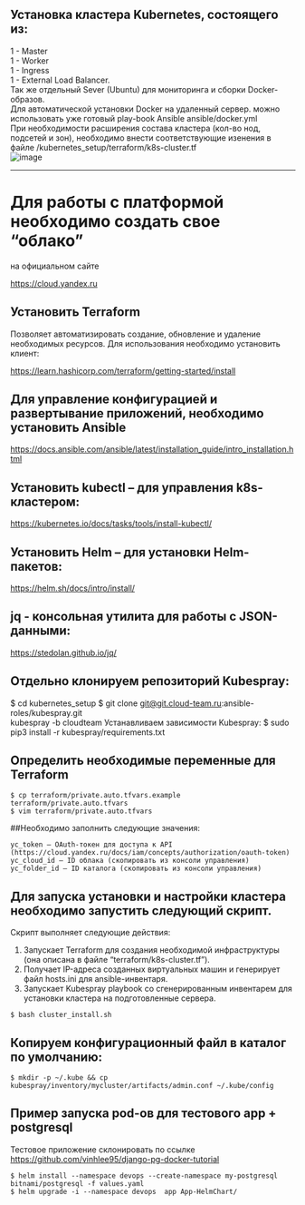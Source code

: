 ## Установка кластера Kubernetes, состоящего из:  
1 - Master  
1 - Worker  
1 - Ingress  
1 - External Load Balancer.   
Так же отдельный Sever (Ubuntu) для мониторинга и сборки Docker-образов.  
Для автоматической установки Docker на удаленный сервер. можно использовать уже готовый play-book Ansible ansible/docker.yml  
При необходимости расширения состава кластера (кол-во нод, подсетей и зон), необходимо внести соответствующие изенения в файле
/kubernetes_setup/terraform/k8s-cluster.tf  
![image](https://github.com/Grigorio-Makario/DevOps/assets/119935857/0d9675aa-4888-42d0-b11a-3aefb05b900c)


----------------------------------------------------------
# Для работы с платформой необходимо создать свое “облако” 
на официальном сайте 

https://cloud.yandex.ru

## Установить Terraform 
Позволяет автоматизировать создание, обновление 
и удаление необходимых ресурсов.
Для использования необходимо установить клиент: 

https://learn.hashicorp.com/terraform/getting-started/install

## Для управление конфигурацией и развертывание приложений, необходимо установить Ansible

https://docs.ansible.com/ansible/latest/installation_guide/intro_installation.html

## Установить kubectl – для управления k8s-кластером:

https://kubernetes.io/docs/tasks/tools/install-kubectl/

## Установить Helm – для установки Helm-пакетов:

https://helm.sh/docs/intro/install/

## jq - консольная утилита для работы с JSON-данными:

https://stedolan.github.io/jq/

## Отдельно клонируем репозиторий Kubespray:
$ cd kubernetes_setup
$ git clone git@git.cloud-team.ru:ansible-roles/kubespray.git \
 kubespray -b cloudteam
Устанавливаем зависимости Kubespray:
$ sudo pip3 install -r kubespray/requirements.txt

## Определить необходимые переменные для Terraform
```
$ cp terraform/private.auto.tfvars.example terraform/private.auto.tfvars
$ vim terraform/private.auto.tfvars
```
##Необходимо заполнить следующие значения:
```
yc_token – OAuth-токен для доступа к API 
(https://cloud.yandex.ru/docs/iam/concepts/authorization/oauth-token)
yc_cloud_id – ID облака (скопировать из консоли управления)
yc_folder_id – ID каталога (скопировать из консоли управления)
```

## Для запуска установки и настройки кластера необходимо запустить следующий скрипт.
Скрипт выполняет следующие действия:
1. Запускает Terraform для создания необходимой инфраструктуры (она описана в файле “terraform/k8s-cluster.tf”).
2. Получает IP-адреса созданных виртуальных машин и генерирует файл hosts.ini для ansible-инвентаря.
3. Запускает Kubespray playbook со сгенерированным инвентарем для установки кластера на подготовленные сервера.

```
$ bash cluster_install.sh
```

## Копируем конфигурационный файл в каталог по умолчанию:
```
$ mkdir -p ~/.kube && cp kubespray/inventory/mycluster/artifacts/admin.conf ~/.kube/config
```


## Пример запуска pod-ов для тестового app + postgresql  
Тестовое приложение склонировать по ссылке  
https://github.com/vinhlee95/django-pg-docker-tutorial

```
$ helm install --namespace devops --create-namespace my-postgresql bitnami/postgresql -f values.yaml
$ helm upgrade -i --namespace devops  app App-HelmChart/
```
